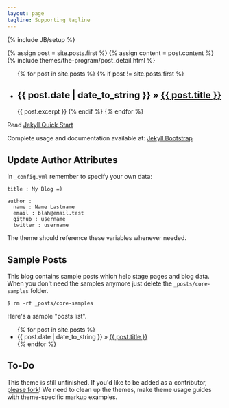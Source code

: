 ```yaml
---
layout: page
tagline: Supporting tagline
---
```

{% include JB/setup %}

<!-- {% assign content = post.content %}
 {% include themes/the-program/post_detail.html %} -->
  <!--{% include themes/the-program/post.html %}-->
<div class="blog-index">  
  {% assign post = site.posts.first %}
  {% assign content = post.content %}
  {% include themes/the-program/post_detail.html %} 
</div>


<ul class="posts">
  {% for post in site.posts %}
    {% if post != site.posts.first %}
      <li><h2><span>{{ post.date | date_to_string }}</span> &raquo; <a href="{{ BASE_PATH }}{{ post.url }}">{{ post.title }}</a></h2></li>
      {{ post.excerpt }}
    {% endif %}  
  {% endfor %}
</ul>


Read [Jekyll Quick Start](http://jekyllbootstrap.com/usage/jekyll-quick-start.html)

Complete usage and documentation available at: [Jekyll Bootstrap](http://jekyllbootstrap.com)

## Update Author Attributes

In `_config.yml` remember to specify your own data:
    
    title : My Blog =)
    
    author :
      name : Name Lastname
      email : blah@email.test
      github : username
      twitter : username

The theme should reference these variables whenever needed.
    
## Sample Posts

This blog contains sample posts which help stage pages and blog data.
When you don't need the samples anymore just delete the `_posts/core-samples` folder.

    $ rm -rf _posts/core-samples

Here's a sample "posts list".

<ul class="posts">
  {% for post in site.posts %}
    <li><span>{{ post.date | date_to_string }}</span> &raquo; <a href="{{ BASE_PATH }}{{ post.url }}">{{ post.title }}</a></li>
  {% endfor %}
</ul>

## To-Do

This theme is still unfinished. If you'd like to be added as a contributor, [please fork](http://github.com/plusjade/jekyll-bootstrap)!
We need to clean up the themes, make theme usage guides with theme-specific markup examples.


